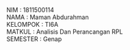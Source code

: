 
NIM       : 1811500114<br>
NAMA      : Maman Abdurahman<br>
KELOMPOK  : TI6A<br>
MATKUL    : Analisis Dan Perancangan RPL<br>
SEMESTER  : Genap<br>
